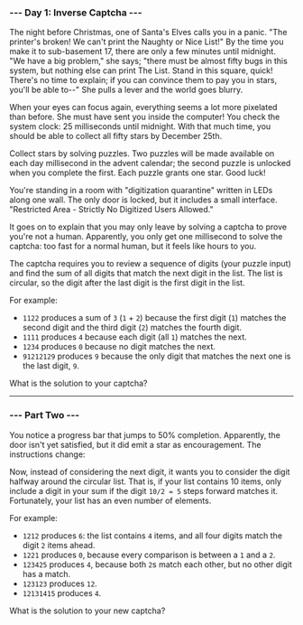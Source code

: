 ### --- Day 1: Inverse Captcha ---

The night before Christmas, one of Santa's Elves calls you in a panic. "The printer's broken! We can't print the Naughty or Nice List!" By the time you make it to sub-basement 17, there are only a few minutes until midnight. "We have a big problem," she says; "there must be almost fifty bugs in this system, but nothing else can print The List. Stand in this square, quick! There's no time to explain; if you can convince them to pay you in stars, you'll be able to--" She pulls a lever and the world goes blurry.

When your eyes can focus again, everything seems a lot more pixelated than before. She must have sent you inside the computer! You check the system clock: 25 milliseconds until midnight. With that much time, you should be able to collect all fifty stars by December 25th.

Collect stars by solving puzzles. Two puzzles will be made available on each day millisecond in the advent calendar; the second puzzle is unlocked when you complete the first. Each puzzle grants one star. Good luck!

You're standing in a room with "digitization quarantine" written in LEDs along one wall. The only door is locked, but it includes a small interface. "Restricted Area - Strictly No Digitized Users Allowed."

It goes on to explain that you may only leave by solving a captcha to prove you're not a human. Apparently, you only get one millisecond to solve the captcha: too fast for a normal human, but it feels like hours to you.

The captcha requires you to review a sequence of digits (your puzzle input) and find the sum of all digits that match the next digit in the list. The list is circular, so the digit after the last digit is the first digit in the list.

For example:

+ `1122` produces a sum of `3` (`1` + `2`) because the first digit (`1`) matches the second digit and the third digit (`2`) matches the fourth digit.
+ `1111` produces `4` because each digit (all `1`) matches the next.
+ `1234` produces `0` because no digit matches the next.
+ `91212129` produces `9` because the only digit that matches the next one is the last digit, `9`.

What is the solution to your captcha?

---
### --- Part Two ---
You notice a progress bar that jumps to 50% completion. Apparently, the door isn't yet satisfied, but it did emit a star as encouragement. The instructions change:

Now, instead of considering the next digit, it wants you to consider the digit halfway around the circular list. That is, if your list contains 10 items, only include a digit in your sum if the digit `10/2 = 5` steps forward matches it. Fortunately, your list has an even number of elements.

For example:

+ `1212` produces `6`: the list contains `4` items, and all four digits match the digit `2` items ahead.
+ `1221` produces `0`, because every comparison is between a `1` and a `2`.
+ `123425` produces `4`, because both `2`s match each other, but no other digit has a match.
+ `123123` produces `12`.
+ `12131415` produces `4`.

What is the solution to your new captcha?
